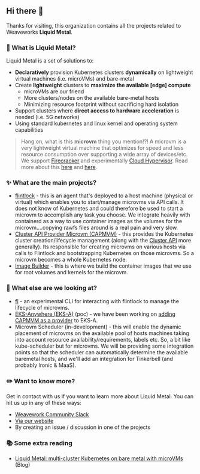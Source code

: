 ## Hi there 👋

Thanks for visiting, this organization contains all the projects related to Weaveworks **Liquid Metal**.

### :raising_hand: What is Liquid Metal?

Liquid Metal is a set of solutions to:

* **Declaratively** provision Kubernetes clusters **dynamically** on lightweight virtual machines (i.e. microVMs) and bare-metal
* Create **lightweight** clusters to **maximize the available [edge] compute**
  * microVMs are our friend
  * More clusters/nodes on the available bare-metal hosts
  * Minimizing resource footprint without sacrificing hard isolation
* Support clusters where **direct access to hardware acceleration** is needed (i.e. 5G networks)  
* Using standard kubernetes and linux kernel and operating system capabilities

> Hang on, what is this **microvm** thing you mention!?! A microvm is a very lightweight virtual machine that optimizes for speed and less resource consumption over supporting a wide array of devices/etc. We support [Firecracker](https://firecracker-microvm.github.io/) and experimentally [Cloud Hypervisor](https://www.cloudhypervisor.org/). Read more about this [here](https://www.techtarget.com/searchsecurity/definition/micro-VM-micro-virtual-machine) and [here](https://itnext.io/microvm-another-level-of-abstraction-for-serverless-computing-5f106b030f15).

### :sparkles: What are the main projects?

* [flintlock](https://github.com/weaveworks-liquidmetal/flintlock) - this is an agent that's deployed to a host machine (physical or virtual) which enables you to start/manage microvms via API calls. It does not know of Kubernetes and could therefore be used to start a microvm to accomplish any task you choose. We integrate heavily with containerd as a way to use container images as the volumes for the microvm....copying rawfs files around is a real pain and very slow.
* [Cluster API Provider Microvm (CAPMVM)](https://github.com/weaveworks-liquidmetal/cluster-api-provider-microvm) - this provides the Kubernetes cluster creation/lifecycle management (along with the [Cluster API](https://cluster-api.sigs.k8s.io/) more generally). Its responsible for creating microvms on various hosts via calls to Flintlock and bootstrapping Kubernetes on those microvms. So a microvm becomes a whole Kubernetes node.
* [Image Builder](https://github.com/weaveworks-liquidmetal/image-builder) - this is where we build the container images that we use for root volumes and kernels for the microvm.



### :flashlight: What else are we looking at?

* [fl](https://github.com/weaveworks-liquidmetal/fl) - an experimental CLI for interacting with flintlock to manage the lifecycle of microvms.
* [EKS-Anywhere (EKS-A)](https://anywhere.eks.amazonaws.com/) (poc) - we have been working on [adding CAPMVM as a provider](https://github.com/weaveworks-liquidmetal/eks-anywhere/tree/capmvm_provider) to EKS-A.
* Microvm Scheduler (in-development) - this will enable the dynamic placement of microvms on the available pool of hosts machines taking into account resource availability/requirements, labels etc. So, a bit like kube-scheduler but for microvms. We will be providing some integration points so that the scheduler can automatically determine the available baremetal hosts, and we'll add an integration for Tinkerbell (and probably Ironic & MaaS).

### :pencil2: Want to know more?

Get in contact with us if you want to learn more about Liquid Metal. You can hit us up in any of these ways:

* [Weavework Community Slack](https://weave-community.slack.com/archives/C02KARWGR7S)
* [Via our website](https://www.weave.works/contact/)
* By creating an issue / discussion in one of the projects

### :books: Some extra reading

* [Liquid Metal: multi-cluster Kubernetes on bare metal with microVMs](https://www.weave.works/blog/multi-cluster-kubernetes-on-microvms-for-bare-metal) (Blog)
